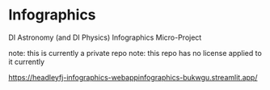 # Infographics
DI Astronomy (and DI Physics) Infographics Micro-Project

note: this is currently a private repo
note: this repo has no license applied to it currently

https://headleyfj-infographics-webappinfographics-bukwgu.streamlit.app/

